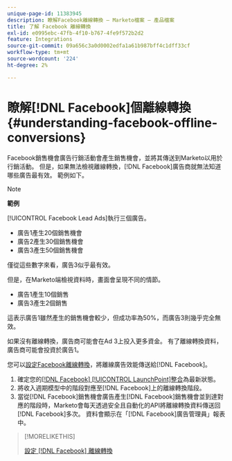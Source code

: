 ```yaml
---
unique-page-id: 11383945
description: 瞭解Facebook離線轉換 — Marketo檔案 — 產品檔案
title: 了解 Facebook 離線轉換
exl-id: e0995ebc-47fb-4f10-b767-4fe9f572b2d2
feature: Integrations
source-git-commit: 09a656c3a0d0002edfa1a61b987bff4c1dff33cf
workflow-type: tm+mt
source-wordcount: '224'
ht-degree: 2%

---
```


# 瞭解[!DNL Facebook]個離線轉換 {#understanding-facebook-offline-conversions}

Facebook銷售機會廣告行銷活動會產生銷售機會，並將其傳送到Marketo以用於行銷活動。 但是，如果無法檢視離線轉換，[!DNL Facebook]廣告商就無法知道哪些廣告最有效。 範例如下。

>[!NOTE]
>
>**範例**
>
>[!UICONTROL Facebook Lead Ads]執行三個廣告。
>
>* 廣告1產生20個銷售機會
>* 廣告2產生30個銷售機會
>* 廣告3產生50個銷售機會
>
>僅從這些數字來看，廣告3似乎最有效。
>
>但是，在Marketo端檢視資料時，畫面會呈現不同的情節。
>
>* 廣告1產生10個銷售
>* 廣告3產生2個銷售
>
>這表示廣告1雖然產生的銷售機會較少，但成功率為50%，而廣告3則幾乎完全無效。
>
>如果沒有離線轉換，廣告商可能會在Ad 3上投入更多資金。 有了離線轉換資料，廣告商可能會投資於廣告1。

您可以[設定Facebook離線轉換](/help/marketo/product-docs/demand-generation/facebook/set-up-facebook-offline-conversions.md)，將離線廣告效能傳送給[!DNL Facebook]。

1. 確定您的[[!DNL Facebook] [!UICONTROL LaunchPoint]整合](/help/marketo/product-docs/demand-generation/ad-network-integrations/add-facebook-custom-audiences-as-a-launchpoint-service.md)為最新狀態。
1. 將收入週期模型中的階段對應至[!DNL Facebook]上的離線轉換階段。
1. 當從[!DNL Facebook]銷售機會廣告產生[!DNL Facebook]銷售機會並到達對應的階段時，Marketo會每天透過安全且自動化的API將離線轉換資料傳送回[!DNL Facebook]多次。 資料會顯示在「[!DNL Facebook]廣告管理員」報表中。

>[!MORELIKETHIS]
>
>[設定 [!DNL Facebook] 離線轉換](/help/marketo/product-docs/demand-generation/facebook/set-up-facebook-offline-conversions.md)
